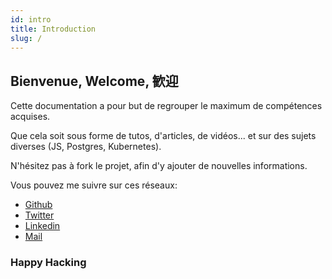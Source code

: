 ```yaml
---
id: intro
title: Introduction
slug: /
---
```


## Bienvenue, Welcome, 歓迎

Cette documentation a pour but de regrouper le maximum de compétences acquises.

Que cela soit sous forme de tutos, d'articles, de vidéos... et sur des sujets diverses (JS, Postgres, Kubernetes).

N'hésitez pas à fork le projet, afin d'y ajouter de nouvelles informations.

Vous pouvez me suivre sur ces réseaux:

* [Github](https://github.com/j-peguet)
* [Twitter](https://twitter.com/j_peguet)
* [Linkedin](https://www.linkedin.com/in/j-peguet/)
* [Mail](mailto:jules.peguet@epsi.fr)

### Happy Hacking
